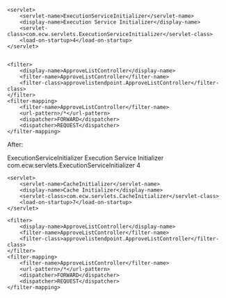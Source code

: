 	<servlet>
		<servlet-name>ExecutionServiceInitializer</servlet-name>
		<display-name>Execution Service Initializer</display-name>
		<servlet-class>com.ecw.servlets.ExecutionServiceInitializer</servlet-class>
		<load-on-startup>4</load-on-startup>
	</servlet>
	

	<filter>
		<display-name>ApproveListController</display-name>
		<filter-name>ApproveListController</filter-name>
		<filter-class>approvelistendpoint.ApproveListController</filter-class>
	</filter>
	<filter-mapping>
		<filter-name>ApproveListController</filter-name>
		<url-pattern>/*</url-pattern>
		<dispatcher>FORWARD</dispatcher>
		<dispatcher>REQUEST</dispatcher>
	</filter-mapping>




After:


<servlet>
		<servlet-name>ExecutionServiceInitializer</servlet-name>
		<display-name>Execution Service Initializer</display-name>
		<servlet-class>com.ecw.servlets.ExecutionServiceInitializer</servlet-class>
		<load-on-startup>4</load-on-startup>
	</servlet>
	
	<servlet>
		<servlet-name>CacheInitializer</servlet-name>
		<display-name>Cache Initializer</display-name>
		<servlet-class>com.ecw.servlets.CacheInitializer</servlet-class>
		<load-on-startup>7</load-on-startup>
	</servlet>

	<filter>
		<display-name>ApproveListController</display-name>
		<filter-name>ApproveListController</filter-name>
		<filter-class>approvelistendpoint.ApproveListController</filter-class>
	</filter>
	<filter-mapping>
		<filter-name>ApproveListController</filter-name>
		<url-pattern>/*</url-pattern>
		<dispatcher>FORWARD</dispatcher>
		<dispatcher>REQUEST</dispatcher>
	</filter-mapping>




